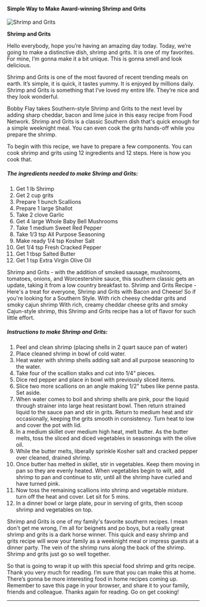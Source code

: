             

#### Simple Way to Make Award-winning Shrimp and Grits

![Shrimp and Grits](https://img-global.cpcdn.com/recipes/52214215/751x532cq70/shrimp-and-grits-recipe-main-photo.jpg)

**Shrimp and Grits**

Hello everybody, hope you’re having an amazing day today. Today, we’re going to make a distinctive dish, shrimp and grits. It is one of my favorites. For mine, I’m gonna make it a bit unique. This is gonna smell and look delicious.

Shrimp and Grits is one of the most favored of recent trending meals on earth. It’s simple, it is quick, it tastes yummy. It is enjoyed by millions daily. Shrimp and Grits is something that I’ve loved my entire life. They’re nice and they look wonderful.

Bobby Flay takes Southern-style Shrimp and Grits to the next level by adding sharp cheddar, bacon and lime juice in this easy recipe from Food Network. Shrimp and Grits is a classic Southern dish that's quick enough for a simple weeknight meal. You can even cook the grits hands-off while you prepare the shrimp.

To begin with this recipe, we have to prepare a few components. You can cook shrimp and grits using 12 ingredients and 12 steps. Here is how you cook that.

##### The ingredients needed to make Shrimp and Grits:

1.  Get 1 lb Shrimp
2.  Get 2 cup grits
3.  Prepare 1 bunch Scallions
4.  Prepare 1 large Shallot
5.  Take 2 clove Garlic
6.  Get 4 large Whole Baby Bell Mushrooms
7.  Take 1 medium Sweet Red Pepper
8.  Take 1/3 tsp All Purpose Seasoning
9.  Make ready 1/4 tsp Kosher Salt
10.  Get 1/4 tsp Fresh Cracked Pepper
11.  Get 1 tbsp Salted Butter
12.  Get 1 tsp Extra Virgin Olive Oil

Shrimp and Grits - with the addition of smoked sausage, mushrooms, tomatoes, onions, and Worcestershire sauce, this southern classic gets an update, taking it from a low country breakfast to. Shrimp and Grits Recipe - Here's a treat for everyone, Shrimp and Grits with Bacon and Cheese! So if you're looking for a Southern Style. With rich cheesy cheddar grits and smoky cajun shrimp With rich, creamy cheddar cheese grits and smoky Cajun-style shrimp, this Shrimp and Grits recipe has a lot of flavor for such little effort.

##### Instructions to make Shrimp and Grits:

1.  Peel and clean shrimp (placing shells in 2 quart sauce pan of water)
2.  Place cleaned shrimp in bowl of cold water.
3.  Heat water with shrimp shells adding salt and all purpose seasoning to the water.
4.  Take four of the scallion stalks and cut into 1/4" pieces.
5.  Dice red pepper and place in bowl with previously sliced items.
6.  Slice two more scallions on an angle making 1/2" tubes like penne pasta. Set aside.
7.  When water comes to boil and shrimp shells are pink, pour the liquid through strainer into large heat resistant bowl. Then return strained liquid to the sauce pan and stir in grits. Return to medium heat and stir occasionally, keeping the grits smooth in consistency. Turn heat to low and cover the pot with lid.
8.  In a medium skillet over medium high heat, melt butter. As the butter melts, toss the sliced and diced vegetables in seasonings with the olive oil.
9.  While the butter melts, liberally sprinkle Kosher salt and cracked pepper over cleaned, drained shrimp.
10.  Once butter has melted in skillet, stir in vegetables. Keep them moving in pan so they are evenly heated. When vegetables begin to wilt, add shrimp to pan and continue to stir, until all the shrimp have curled and have turned pink.
11.  Now toss the remaining scallions into shrimp and vegetable mixture. turn off the heat and cover. Let sit for 5 mins.
12.  In a dinner bowl or large plate, pour in serving of grits, then scoop shrimp and vegetables on top.

Shrimp and Grits is one of my family's favorite southern recipes. I mean don't get me wrong, I'm all for beignets and po boys, but a really great shrimp and grits is a dark horse winner. This quick and easy shrimp and grits recipe will wow your family as a weeknight meal or impress guests at a dinner party. The vein of the shrimp runs along the back of the shrimp. Shrimp and grits just go so well together.

So that is going to wrap it up with this special food shrimp and grits recipe. Thank you very much for reading. I’m sure that you can make this at home. There’s gonna be more interesting food in home recipes coming up. Remember to save this page in your browser, and share it to your family, friends and colleague. Thanks again for reading. Go on get cooking!

* * *